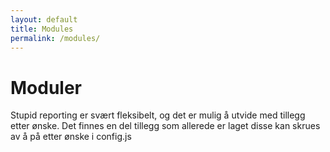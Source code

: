 ```yaml
---
layout: default
title: Modules
permalink: /modules/
---
```

# Moduler
Stupid reporting er svært fleksibelt, og det er mulig å utvide med tillegg etter ønske. Det finnes en del tillegg som allerede er laget disse kan skrues av å på etter ønske i config.js


